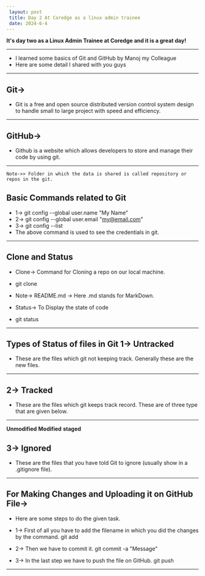 ```yaml
---
 layout: post
 title: Day 2 At Coredge as a linux admin trainee
 date: 2024-6-4
---
```


**It's day two as a Linux Admin Trainee at Coredge and it is a great day!**

 ---
  - I learned some basics of Git and GitHub by Manoj my Colleague
  - Here are some detail I shared with you guys
 ---

**Git->**
 ---
  - Git is a free and open source distributed version control system design to handle small to large project  with speed and efficiency.
 ---
**GitHub->**
 ---
  - Github is a website which allows developers to store and manage their code by using git.
 ---
    Note->> Folder in which the data is shared is called repository or repos in the git.

**Basic Commands related to Git**
---
- 1-> git config --global user.name "My Name"
- 2-> git config --global user.email "my@email.com"
- 3-> git config --list 
- The above command is used to see the credentials in git.
---
**Clone and Status**
---
- Clone-> Command for Cloning a repo on our local machine.
- git clone <https link from the github>

- Note-> README.md -> Here .md stands for MarkDown.

- Status-> To Display the state of code 
- git status
---

**Types of Status of files in Git**
**1-> Untracked**
---
 - These are the files which git not keeping track. Generally these are the new files.
---

**2-> Tracked**
---
- These are the files which git keeps track record. These are of three type that are given below.
---
**Unmodified**
**Modified**
**staged**

**3-> Ignored**
---
- These are the files that you have told Git to ignore (usually show in a .gitignore file).
---
**For Making Changes and Uploading it on GitHub File->**
---
- Here are some steps to do the given task.

- 1-> First of all you have to add the filename in which you did the changes by the command.
git add <filename>

- 2-> Then we have to commit it.
git commit -a "Message"

- 3-> In the last step we have to push the file on GitHub.
git push <filename>
---


